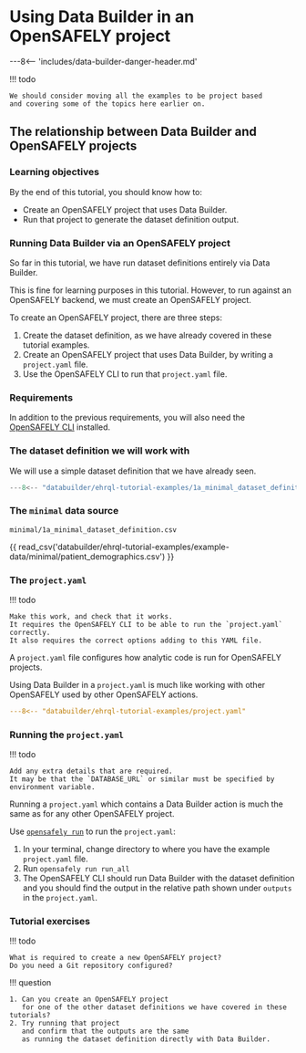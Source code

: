 # Using Data Builder in an OpenSAFELY project

---8<-- 'includes/data-builder-danger-header.md'

!!! todo

    We should consider moving all the examples to be project based
    and covering some of the topics here earlier on.

## The relationship between Data Builder and OpenSAFELY projects

### Learning objectives

By the end of this tutorial, you should know how to:

* Create an OpenSAFELY project that uses Data Builder.
* Run that project to generate the dataset definition output.

### Running Data Builder via an OpenSAFELY project

So far in this tutorial,
we have run dataset definitions entirely via Data Builder.

This is fine for learning purposes in this tutorial.
However, to run against an OpenSAFELY backend,
we must create an OpenSAFELY project.

To create an OpenSAFELY project,
there are three steps:

1. Create the dataset definition,
   as we have already covered in these tutorial examples.
2. Create an OpenSAFELY project that uses Data Builder,
   by writing a `project.yaml` file.
3. Use the OpenSAFELY CLI to run that `project.yaml` file.

### Requirements

In addition to the previous requirements,
you will also need the [OpenSAFELY CLI](opensafely-cli.md) installed.

### The dataset definition we will work with

We will use a simple dataset definition that we have already seen.

```python title="1a_minimal_dataset_definition.py"
---8<-- "databuilder/ehrql-tutorial-examples/1a_minimal_dataset_definition.py"
```

### The `minimal` data source

`minimal/1a_minimal_dataset_definition.csv`

{{ read_csv('databuilder/ehrql-tutorial-examples/example-data/minimal/patient_demographics.csv') }}

### The `project.yaml`

!!! todo

    Make this work, and check that it works.
    It requires the OpenSAFELY CLI to be able to run the `project.yaml` correctly.
    It also requires the correct options adding to this YAML file.

A `project.yaml` file configures how analytic code is run for OpenSAFELY projects.

Using Data Builder in a `project.yaml` is much like working with other OpenSAFELY used by other OpenSAFELY actions.

```yaml title="project.yaml"
---8<-- "databuilder/ehrql-tutorial-examples/project.yaml"
```

### Running the `project.yaml`

!!! todo

    Add any extra details that are required.
    It may be that the `DATABASE_URL` or similar must be specified by environment variable.

Running a `project.yaml` which contains a Data Builder action
is much the same as for any other OpenSAFELY project.

Use [`opensafely run`](opensafely-cli.md/#run) to run the `project.yaml`:

1. In your terminal, change directory to where you have the example `project.yaml` file.
2. Run `opensafely run run_all`
3. The OpenSAFELY CLI should run Data Builder with the dataset definition
   and you should find the output in the relative path shown under `outputs` in the `project.yaml`.

### Tutorial exercises

!!! todo

    What is required to create a new OpenSAFELY project?
    Do you need a Git repository configured?

!!! question

    1. Can you create an OpenSAFELY project
       for one of the other dataset definitions we have covered in these tutorials?
    2. Try running that project
       and confirm that the outputs are the same
       as running the dataset definition directly with Data Builder.
